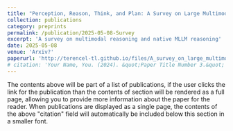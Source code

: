 ```yaml
---
title: "Perception, Reason, Think, and Plan: A Survey on Large Multimodal Reasoning Models"
collection: publications
category: preprints
permalink: /publication/2025-05-08-Survey
excerpt: 'A survey on multimodal reasoning and native MLLM reasoning'
date: 2025-05-08
venue: 'Arxiv?'
paperurl: 'http://terencel-tl.github.io/files/A_survey_on_large_multimodal_reasoning_models.pdf'
# citation: 'Your Name, You. (2024). &quot;Paper Title Number 3.&quot; <i>GitHub Journal of Bugs</i>. 1(3).'
---
```


The contents above will be part of a list of publications, if the user clicks the link for the publication than the contents of section will be rendered as a full page, allowing you to provide more information about the paper for the reader. When publications are displayed as a single page, the contents of the above "citation" field will automatically be included below this section in a smaller font.
